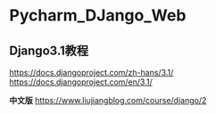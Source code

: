 # Pycharm_DJango_Web

##    Django3.1教程

https://docs.djangoproject.com/zh-hans/3.1/       
https://docs.djangoproject.com/en/3.1/     


**中文版**
https://www.liujiangblog.com/course/django/2   

